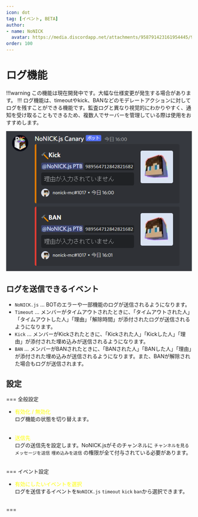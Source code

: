 ```yaml
---
icon: dot
tag: [イベント, BETA]
author: 
- name: NoNICK
  avatar: https://media.discordapp.net/attachments/958791423161954445/975266759529623652/-3.png?width=663&height=663
order: 100
---
```

# ログ機能

!!!warning
この機能は現在開発中です。大幅な仕様変更が発生する場合があります。
!!!
ログ機能は、timeoutやkick、BANなどのモデレートアクションに対してログを残すことができる機能です。監査ログと異なり視覚的にわかりやすく、通知を受け取ることもできるため、複数人でサーバーを管理している際は使用をおすすめします。

![](/static/features/log_1.png)

## ログを送信できるイベント
* `NoNICK.js` ... BOTのエラーや一部機能のログが送信されるようになります。
* `Timeout` ... メンバーがタイムアウトされたときに、「タイムアウトされた人」「タイムアウトした人」「理由」「解除時間」が添付されたログが送信されるようになります。
* `Kick` ... メンバーがKickされたときに、「Kickされた人」「Kickした人」「理由」が添付された埋め込みが送信されるようになります。
* `BAN` ... メンバーがBANされたときに、「BANされた人」「BANした人」「理由」が添付された埋め込みが送信されるようになります。また、BANが解除された場合もログが送信されます。

## 設定

=== 全般設定
* <span style="color: yellow; ">有効化 / 無効化</span>  
ログ機能の状態を切り替えます。<br><br>

* <span style="color: yellow; ">送信先</span>  
ログの送信先を設定します。NoNICK.jsがそのチャンネルに `チャンネルを見る` `メッセージを送信` `埋め込みを送信` の権限が全て付与されている必要があります。<br><br>

=== イベント設定
* <span style="color: yellow; ">有効にしたいイベントを選択</span>  
ログを送信するイベントを`NoNICK.js` `timeout` `kick` `ban`から選択できます。<br><br>

===


